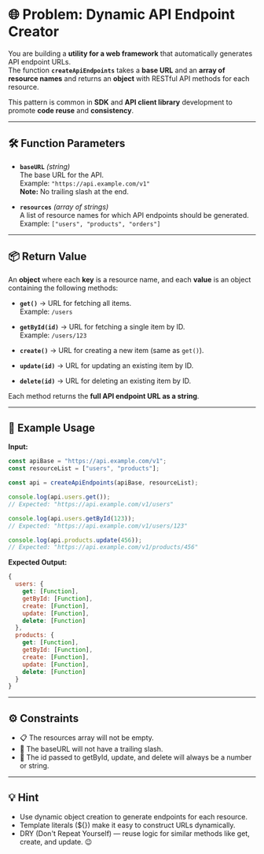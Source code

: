# 🌐 Problem: Dynamic API Endpoint Creator

You are building a **utility for a web framework** that automatically generates API endpoint URLs.  
The function **`createApiEndpoints`** takes a **base URL** and an **array of resource names** and returns an **object** with RESTful API methods for each resource.

This pattern is common in **SDK** and **API client library** development to promote **code reuse** and **consistency**.

---

## 🛠 Function Parameters

- **`baseURL`** _(string)_  
  The base URL for the API.  
  Example: `"https://api.example.com/v1"`  
  **Note:** No trailing slash at the end.

- **`resources`** _(array of strings)_  
  A list of resource names for which API endpoints should be generated.  
  Example: `["users", "products", "orders"]`

---

## 📦 Return Value

An **object** where each **key** is a resource name, and each **value** is an object containing the following methods:

- **`get()`** → URL for fetching all items.  
  Example: `/users`

- **`getById(id)`** → URL for fetching a single item by ID.  
  Example: `/users/123`

- **`create()`** → URL for creating a new item (same as `get()`).

- **`update(id)`** → URL for updating an existing item by ID.

- **`delete(id)`** → URL for deleting an existing item by ID.

Each method returns the **full API endpoint URL as a string**.

---

## 📌 Example Usage

**Input:**

```javascript
const apiBase = "https://api.example.com/v1";
const resourceList = ["users", "products"];

const api = createApiEndpoints(apiBase, resourceList);

console.log(api.users.get());
// Expected: "https://api.example.com/v1/users"

console.log(api.users.getById(123));
// Expected: "https://api.example.com/v1/users/123"

console.log(api.products.update(456));
// Expected: "https://api.example.com/v1/products/456"
```

**Expected Output:**

```javascript
{
  users: {
    get: [Function],
    getById: [Function],
    create: [Function],
    update: [Function],
    delete: [Function]
  },
  products: {
    get: [Function],
    getById: [Function],
    create: [Function],
    update: [Function],
    delete: [Function]
  }
}


```

---

## ⚙️ Constraints

- 📋 The resources array will not be empty.
- 🚫 The baseURL will not have a trailing slash.
- 🔢 The id passed to getById, update, and delete will always be a number or string.

---

## 💡 Hint

- Use dynamic object creation to generate endpoints for each resource.
- Template literals (${}) make it easy to construct URLs dynamically.
- DRY (Don't Repeat Yourself) — reuse logic for similar methods like get, create, and update. 😉
